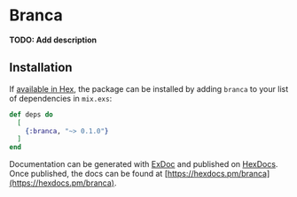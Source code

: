 # Branca

**TODO: Add description**

## Installation

If [available in Hex](https://hex.pm/docs/publish), the package can be installed
by adding `branca` to your list of dependencies in `mix.exs`:

```elixir
def deps do
  [
    {:branca, "~> 0.1.0"}
  ]
end
```

Documentation can be generated with [ExDoc](https://github.com/elixir-lang/ex_doc)
and published on [HexDocs](https://hexdocs.pm). Once published, the docs can
be found at [https://hexdocs.pm/branca](https://hexdocs.pm/branca).

